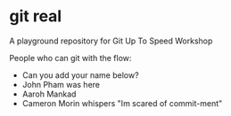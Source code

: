 # git real
A playground repository for Git Up To Speed Workshop

People who can git with the flow:

* Can you add your name below?
* John Pham was here
* Aaroh Mankad
* Cameron Morin whispers "Im scared of commit-ment"

